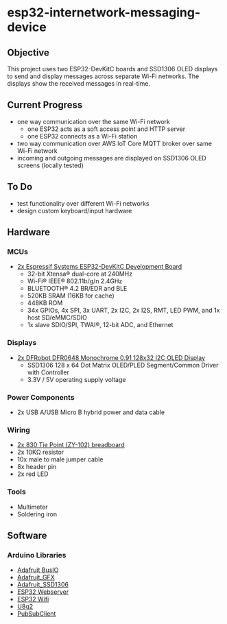 # esp32-internetwork-messaging-device

## Objective
This project uses two ESP32-DevKitC boards and SSD1306 OLED displays to send and display messages across separate Wi-Fi networks. The displays show the received messages in real-time.

## Current Progress
* one way communication over the same Wi-Fi network
  * one ESP32 acts as a soft access point and HTTP server
  * one ESP32 connects as a Wi-Fi station
* two way communication over AWS IoT Core MQTT broker over same Wi-Fi network
* incoming and outgoing messages are displayed on SSD1306 OLED screens (locally tested)

## To Do
* test functionality over different Wi-Fi networks
* design custom keyboard/input hardware

## Hardware

### MCUs
- [2x Espressif Systems ESP32-DevKitC Development Board](https://au.mouser.com/pdfDocs/esp32_devkitc_v4_schSchematic.pdf)
  - 32-bit Xtensa® dual-core at 240MHz
  - Wi-Fi® IEEE® 802.11b/g/n 2.4GHz
  - BLUETOOTH® 4.2 BR/EDR and BLE
  - 520KB SRAM (16KB for cache)
  - 448KB ROM
  - 34x GPIOs, 4x SPI, 3x UART, 2x I2C, 2x I2S, RMT, LED PWM, and 1x host SD/eMMC/SDIO
  - 1x slave SDIO/SPI, TWAI®, 12-bit ADC, and Ethernet

### Displays
- [2x DFRobot DFR0648 Monochrome 0.91 128x32 I2C OLED Display](https://github.com/DFRobot/Wiki/raw/master/DFR0648/SSD1306-1.5.pdf)
  - SSD1306 128 x 64 Dot Matrix OLED/PLED Segment/Common Driver with Controller
  - 3.3V / 5V operating supply voltage

### Power Components
- 2x USB A/USB Micro B hybrid power and data cable
  
### Wiring
- [2x 830 Tie Point (ZY-102) breadboard](https://core-electronics.com.au/solderless-breadboard-830-tie-point-zy-102.html)
- 2x 10KΩ resistor
- 10x male to male jumper cable
- 8x header pin
- 2x red LED

### Tools
- Multimeter
- Soldering iron

## Software

### Arduino Libraries
- [Adafruit BusIO](https://github.com/adafruit/Adafruit_BusIO)
- [Adafruit_GFX](https://github.com/adafruit/Adafruit-GFX-Library)
- [Adafruit_SSD1306](https://github.com/adafruit/Adafruit_SSD1306)
- [ESP32 Webserver](https://github.com/espressif/arduino-esp32/tree/master/libraries/WebServer)
- [ESP32 Wifi](https://github.com/espressif/arduino-esp32/tree/master/libraries/WiFi)
- [U8g2](https://github.com/olikraus/u8g2)
- [PubSubClient](https://github.com/knolleary/pubsubclient)
